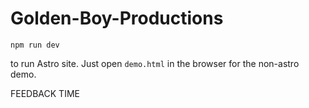# Golden-Boy-Productions

```
npm run dev
```

to run Astro site. Just open `demo.html` in the browser for the non-astro demo.

FEEDBACK TIME
